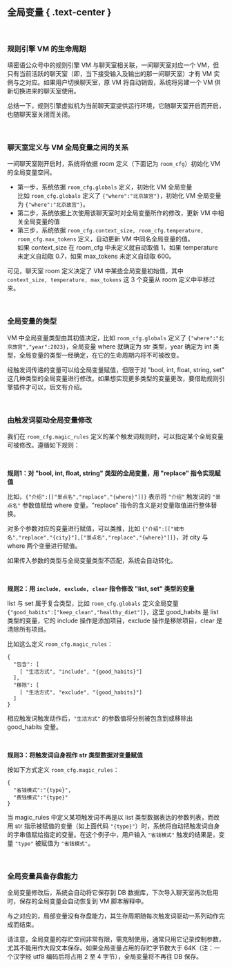全局变量 { .text-center }
-------

&nbsp;

### 规则引擎 VM 的生命周期

填密语公众号中的规则引擎 VM 与聊天室相关联，一间聊天室对应一个 VM，但只有当前活跃的聊天室（即，当下接受输入及输出的那一间聊天室）才有 VM 实例与之对应。如果用户切换聊天室，原 VM 将自动销毁，系统将另建一个 VM 供新切换进来的聊天室使用。

总结一下，规则引擎虚拟机为当前聊天室提供运行环境，它随聊天室开启而开启，也随聊天室关闭而关闭。

&nbsp;

### 聊天室定义与 VM 全局变量之间的关系

一间聊天室刚开启时，系统将依据 room 定义（下面记为 `room_cfg`）初始化 VM 的全局变量空间。

 - 第一步，系统依据 `room_cfg.globals` 定义，初始化 VM 全局变量  
   比如 `room_cfg.globals` 定义了 `{"where":"北京故宫"}`，初始化 VM 全局变量为 `{"where":"北京故宫"}`。
 - 第二步，系统依据上次使用该聊天室时对全局变量所作的修改，更新 VM 中相关全局变量的值
 - 第三步，系统依据 `room_cfg.context_size, room_cfg.temperature, room_cfg.max_tokens` 定义，自动更新 VM 中同名全局变量的值。  
   如果 context_size 在 room_cfg 中未定义就自动取值 1，如果 temperature 未定义自动取 0.7，如果 max_tokens 未定义自动取 600。

可见，聊天室 room 定义决定了 VM 中某些全局变量初始值，其中 `context_size, temperature, max_tokens` 这 3 个变量从 room 定义中平移过来。

&nbsp;

### 全局变量的类型

VM 中全局变量类型由其初值决定，比如 `room_cfg.globals` 定义了 `{"where":"北京故宫","year":2023}`，全局变量 where 就确定为 str 类型，year 确定为 int 类型，全局变量的类型一经确定，在它的生命周期内将不可被改变。

经触发词传递的变量可以给全局变量赋值，但限于对 "bool, int, float, string, set" 这几种类型的全局变量进行修改。如果想实现更多类型的变量更改，要借助规则引擎插件才可以，后文有介绍。

&nbsp;

### 由触发词驱动全局变量修改

我们在 `room_cfg.magic_rules` 定义的某个触发词规则时，可以指定某个全局变量可被修改。遵循如下规则：

&nbsp;

**规则1：对 "bool, int, float, string" 类型的全局变量，用 "replace" 指令实现赋值**

比如，`{"介绍":[["景点名","replace","{where}"]]}` 表示将 `"介绍"` 触发词的 `"景点名"` 参数值赋给 where 变量。"replace" 指令的含义是对变量取值进行整体替换。

对多个参数对应的变量进行赋值，可以类推，比如 `{"介绍":[["城市名","replace","{city}"],["景点名","replace","{where}"]]}`，对 city 与 where 两个变量进行赋值。

如果传入参数的类型与全局变量类型不匹配，系统会自动转化。

&nbsp;

**规则2：用 `include, exclude, clear` 指令修改 "list, set" 类型的变量**

list 与 set 属于复合类型，比如 `room_cfg.globals` 定义全局变量 `{"good_habits":["keep_clean","healthy_diet"]}`，这里 good_habits 是 list 类型的变量，它的 include 操作是添加项目，exclude 操作是移除项目，clear 是清除所有项目。

比如这么定义 `room_cfg.magic_rules`：

```
{
  "包含": [
    [ "生活方式", "include", "{good_habits}"]
  ],
  "移除": [
    [ "生活方式", "exclude", "{good_habits}"]
  ]
}
```

相应触发词触发动作后，`"生活方式"` 的参数值将分别被包含到或移除出 good_habits 变量。

&nbsp;

**规则3：将触发词自身视作 str 类型数据对变量赋值**

按如下方式定义 `room_cfg.magic_rules`：

```
{
  "省钱模式":"{type}",
  "费钱模式":"{type}"
}
```

当 magic_rules 中定义某项触发词不再是以 list 类型数据表达的参数列表，而改用 str 指示被赋值的变量（如上面代码 `"{type}"`）时，系统将自动把触发词自身的字串值赋给指定的变量。在这个例子中，用户输入 `"省钱模式"` 触发的结果是，变量 `"type"` 被赋值为 `"省钱模式"`。

&nbsp;

### 全局变量具备存盘能力

全局变量修改后，系统会自动将它保存到 DB 数据库，下次导入聊天室再次启用时，保存的全局变量会自动恢复到 VM 脚本解释中。

与之对应的，局部变量没有存盘能力，其生存周期随每次触发词驱动一系列动作完成而结束。

请注意，全局变量的存贮空间非常有限，需克制使用，通常只用它记录控制参数，尤其不能用作大段文本保存。如果全局变量占用的存贮字节数大于 64K（注：一个汉字经 utf8 编码后将占用 2 至 4 字节），全局变量将不再往 DB 保存。
